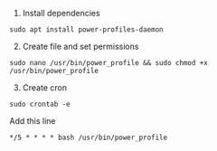 1. Install dependencies
```
sudo apt install power-profiles-daemon
```

2. Create file and set permissions
```
sudo nano /usr/bin/power_profile && sudo chmod +x /usr/bin/power_profile
```

3. Create cron
```
sudo crontab -e
```
Add this line
```
*/5 * * * * bash /usr/bin/power_profile
```
